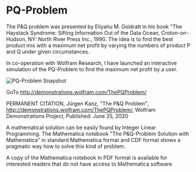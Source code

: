 # PQ-Problem
The P&Q problem was presented by Eliyahu M. Goldratt in his book "The Haystack Syndrome: Sifting Information Out of the Data Ocean, Croton-on-Hudson, NY: North River Press Inc., 1990. The idea is to find the best product mix with a maximum net profit by varying the numbers of product P and Q under given circumstances.

In co-operation with Wolfram Research, I have launched an interactive simulation of the PQ-Problem to find the maximum net profit by a user.

![PQ-Problem Snapshot](https://github.com/JuergenKanz/PQ-Solution/blob/master/PQ-Problem-Snapshot.jpg)

GoTo http://demonstrations.wolfram.com/ThePQProblem/ 

PERMANENT CITATION, Jürgen Kanz, "The P&Q Problem", http://demonstrations.wolfram.com/ThePQProblem/, Wolfram Demonstrations Project, Published: June 25, 2020

A mathematical solution can be easily found by Integer Linear Programming. The Mathematica notebook "The P&Q-Problem Solution with Mathematica" in standard Mathematica format and CDF format shows a pragmatic way how to solve this kind of problem.

A copy of the Mathematica notebook in PDF format is available for interested readers that do not have access to Mathematica software.

